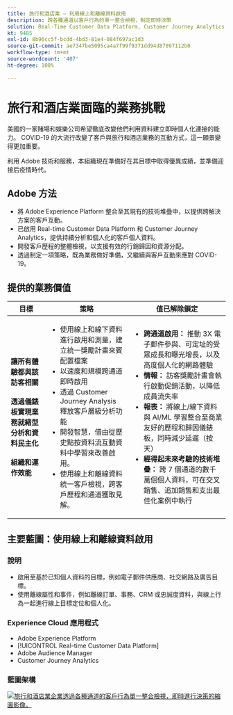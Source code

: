```yaml
---
title: 旅行和酒店業 — 利用線上和離線資料啟用
description: 跨各種通道以客戶行為的單一整合檢視，制定即時決策
solution: Real-Time Customer Data Platform, Customer Journey Analytics, Analytics, Audience Manager, Experience Manager, Target
kt: 9485
exl-id: 8b96cc5f-bcdd-4bd3-81e4-084f697ac1d3
source-git-commit: ae7347be5095ca4a7f99f9371dd94d87097112b0
workflow-type: tm+mt
source-wordcount: '407'
ht-degree: 100%

---
```


# 旅行和酒店業面臨的業務挑戰

美國的一家賭場和娛樂公司希望徹底改變他們利用資料建立即時個人化連接的能力。  COVID-19 的大流行改變了客戶與旅行和酒店業務的互動方式，這一願景變得更加重要。

利用 Adobe 技術和服務，本組織現在準備好在其目標中取得優異成績，並準備迎接后疫情時代。

## Adobe 方法

* 將 Adobe Experience Platform 整合至其現有的技術堆疊中，以提供跨解決方案的客戶互動。
* 已啟用 Real-time Customer Data Platform 和 Customer Journey Analytics，提供持續分析和個人化的客戶個人資料。
* 開發客戶歷程的整體檢視，以支援有效的行銷歸因和資源分配。
* 透過制定一項策略，既為業務做好準備，又繼續與客戶互動來應對 COVID-19。

## 提供的業務價值

| 目標 | 策略 | 值已解除鎖定 |
|---|---|---|
| **讓所有體驗都與該訪客相關&#x200B;**<br></br>**透過儀錶板實現業務就緒型分析和資料民主化&#x200B;**<br></br>**組織和運作效能**</ul> | <ul><li>使用線上和線下資料進行啟用和測量，建立統一獎勵計畫來賓配置檔案</li><li>以速度和規模跨通道即時啟用</li><li>透過 Customer Journey Analysis 釋放客戶層級分析功能</li><li>開發智慧，借由從歷史點按資料流互動資料中學習來改善啟用。</li><li>使用線上和離線資料統一客戶檢視，跨客戶歷程和通道獲取見解。</li></ul> | <ul><li><strong>跨通道啟用： </strong>推動 3X 電子郵件參與、可定址的受眾成長和曝光增長，以及高度個人化的網路體驗 </li><li><strong>情報： </strong>訪客獎勵計畫會執行啟動促銷活動，以降低成員流失率</li><li><strong>報表： </strong>將線上/線下資料與 AI/ML 學習整合至商業友好的歷程和歸因儀錶板，同時減少延遲（按天）</li><li><strong>經得起未來考驗的技術堆疊： </strong>跨 7 個通道的數千萬個個人資料，可在交叉銷售、追加銷售和支出最佳化案例中執行</li></ul> |

## 主要藍圖：使用線上和離線資料啟用

### 說明

<ul><li>啟用至基於已知個人資料的目標，例如電子郵件供應商、社交網路及廣告目標。</li><li>使用離線屬性和事件，例如離線訂單、事務、CRM 或忠誠度資料，與線上行為一起進行線上目標定位和個人化。</li></li></ul>

### Experience Cloud 應用程式

<ul><li>Adobe Experience Platform</li><li>[!UICONTROL Real-time Customer Data Platform]</li><li>Adobe Audience Manager</li><li>Customer Journey Analytics</li></ul>

### 藍圖架構

<a href="https://experienceleague.adobe.com/docs/blueprints-learn/architecture/audience-activation/platform-and-applications.html?lang=zh-Hant"><img alt="旅行和酒店業企業透過各種通道的客戶行為單一整合檢視，即時進行決策的縮圖影像。" src="https://experienceleague.adobe.com/docs/blueprints-learn/assets/known_activation.svg" class="modal-image" /></a>
